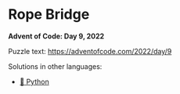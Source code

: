 # Rope Bridge

**Advent of Code: Day 9, 2022**

Puzzle text: <https://adventofcode.com/2022/day/9>

Solutions in other languages:

- [🐍 Python](../../../../python/2022/09_rope_bridge)
